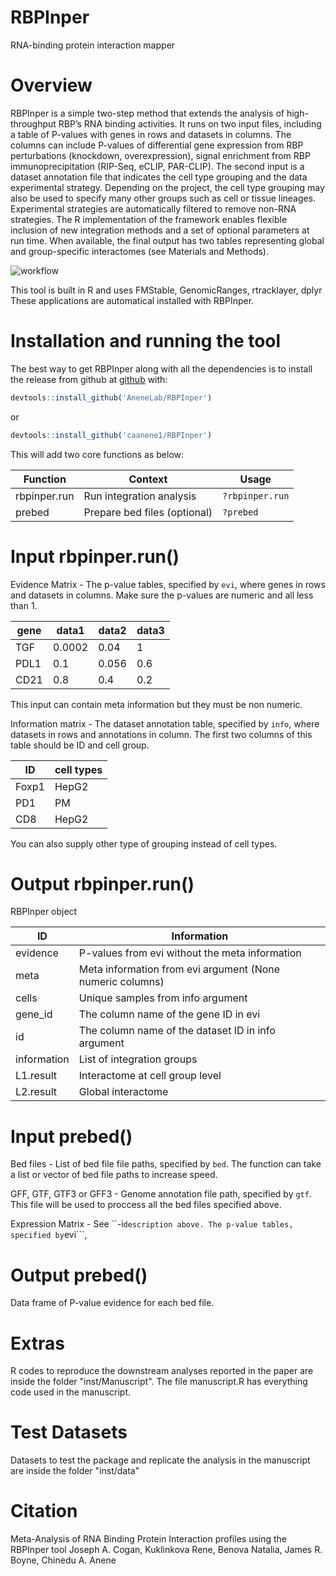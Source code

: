 # RBPInper
RNA-binding protein interaction mapper

# Overview
RBPInper is a simple two-step method that extends the analysis of high-throughput RBP’s RNA binding activities. It runs on two input files, including a table of P-values with genes in rows and datasets in columns. The columns can include P-values of differential gene expression from RBP perturbations (knockdown, overexpression), signal enrichment from RBP immunoprecipitation (RIP-Seq, eCLIP, PAR-CLIP). The second input is a dataset annotation file that indicates the cell type grouping and the data experimental strategy. Depending on the project, the cell type grouping may also be used to specify many other groups such as cell or tissue lineages. Experimental strategies are automatically filtered to remove non-RNA strategies. The R implementation of the framework enables flexible inclusion of new integration methods and a set of optional parameters at run time. When available, the final output has two tables representing global and group-specific interactomes (see Materials and Methods).

![workflow](https://user-images.githubusercontent.com/44468440/111687762-92e9e600-8822-11eb-8d59-38d08a95d115.png)

This tool is built in R and uses FMStable, GenomicRanges, rtracklayer, dplyr
These applications are automatical installed with RBPInper.

# Installation and running the tool
The best way to get RBPInper along with all the dependencies is to install the release from github at [github](https://github.com/AneneLab/RBPInper) with:

``` r
devtools::install_github('AneneLab/RBPInper')
```
or 

``` r
devtools::install_github('caanene1/RBPInper')
```

This will add two core functions as below:

| Function | Context | Usage |
| ---    | --- | --- |
| rbpinper.run | Run integration analysis | ```?rbpinper.run``` |
| prebed | Prepare bed files (optional) | ```?prebed``` |

# Input rbpinper.run()
Evidence Matrix - The p-value tables, specified by ```evi```, where genes in rows and datasets in columns.
Make sure the p-values are numeric and all less than 1.

| gene  | data1 | data2 | data3 |
| --- | --- | --- | --- |
| TGF | 0.0002 | 0.04 | 1 | 
| PDL1  |  0.1  | 0.056  |  0.6  |
| CD21  |  0.8  | 0.4  |  0.2 |

This input can contain meta information but they must be non numeric.

Information matrix - The dataset annotation table, specified by ```info```, where datasets in rows and annotations in column. The first two columns of this table should be ID and cell group. 

| ID  | cell types |
| --- | --- |
| Foxp1 | HepG2 |
| PD1  |  PM  |
| CD8  |  HepG2  |

You can also supply other type of grouping instead of cell types.


# Output rbpinper.run()
RBPInper object

| ID | Information |
| --- | --- |
| evidence | P-values from evi without the meta information |
|  meta | Meta information from evi argument (None numeric columns) |
|  cells  | Unique samples from info argument |
|  gene_id  | The column name of the gene ID in evi |
|  id | The column name of the dataset ID in info argument |
|  information |  List of integration groups |
| L1.result | Interactome at cell group level |
| L2.result | Global interactome |


# Input prebed()
Bed files - List of bed file file paths, specified by ```bed```. The function can take a list or vector of bed file paths to increase speed.

GFF, GTF, GTF3 or GFF3 - Genome annotation file path, specified by ```gtf```. This file will be used to proccess all the bed files specified above.

Expression Matrix - See ``-i``` description above.
The p-value tables, specified by ```evi```,

# Output prebed()
Data frame of P-value evidence for each bed file.

# Extras
R codes to reproduce the downstream analyses reported in the paper are inside the folder "inst/Manuscript". The file manuscript.R has everything code used in the manuscript.

# Test Datasets
Datasets to test the package and replicate the analysis in the manuscript are inside the folder "inst/data"


# Citation
Meta-Analysis of RNA Binding Protein Interaction profiles using the RBPInper tool
Joseph A. Cogan, Kuklinkova Rene, Benova Natalia, James R. Boyne, Chinedu A. Anene
